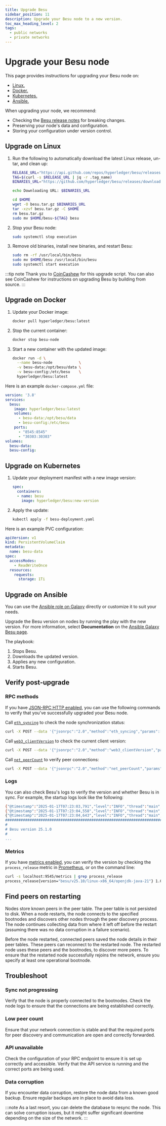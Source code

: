 ```yaml
---
title: Upgrade Besu
sidebar_position: 11
description: Upgrade your Besu node to a new version.
toc_max_heading_level: 2
tags:
  - public networks
  - private networks
---
```


# Upgrade your Besu node

This page provides instructions for upgrading your Besu node on:

- [Linux.](#upgrade-on-linux)
- [Docker.](#upgrade-on-docker)
- [Kubernetes.](#upgrade-on-kubernetes)
- [Ansible.](#upgrade-on-ansible)

When upgrading your node, we recommend:

- Checking the [Besu release notes](https://github.com/hyperledger/besu/releases) for breaking changes.
- Preserving your node's data and configuration.
- Storing your configuration under version control.

## Upgrade on Linux

1. Run the following to automatically download the latest Linux release, un-tar, and clean up:

    ```bash
    RELEASE_URL="https://api.github.com/repos/hyperledger/besu/releases/latest"
    TAG=$(curl -s $RELEASE_URL | jq -r .tag_name)
    BINARIES_URL="https://github.com/hyperledger/besu/releases/download/$TAG/besu-$TAG.tar.gz"
   
    echo Downloading URL: $BINARIES_URL
   
    cd $HOME
    wget -O besu.tar.gz $BINARIES_URL
    tar -xzvf besu.tar.gz -C $HOME
    rm besu.tar.gz
    sudo mv $HOME/besu-${TAG} besu
    ```
   
2. Stop your Besu node:

    ```bash
    sudo systemctl stop execution
    ```
   
3. Remove old binaries, install new binaries, and restart Besu:

    ```bash
    sudo rm -rf /usr/local/bin/besu
    sudo mv $HOME/besu /usr/local/bin/besu
    sudo systemctl start execution
    ```

:::tip note
Thank you to
[CoinCashew](https://www.coincashew.com/coins/overview-eth/guide-or-how-to-setup-a-validator-on-eth2-mainnet/part-ii-maintenance/updating-execution-client#besu)
for this upgrade script.
You can also see CoinCashew for instructions on upgrading Besu by building from source.
:::
 
## Upgrade on Docker

1. Update your Docker image:

    ```bash
    docker pull hyperledger/besu:latest
    ```

2. Stop the current container:

    ```bash
    docker stop besu-node
    ```

3. Start a new container with the updated image:

    ```bash
    docker run -d \
      --name besu-node            \
      -v besu-data:/opt/besu/data \
      -v besu-config:/etc/besu    \
      hyperledger/besu:latest
    ```

Here is an example `docker-compose.yml` file:

```yaml
version: '3.8'
services:
  besu:
    image: hyperledger/besu:latest
    volumes:
      - besu-data:/opt/besu/data
      - besu-config:/etc/besu
    ports:
      - "8545:8545"
      - "30303:30303"
volumes:
  besu-data:
  besu-config:
```

## Upgrade on Kubernetes

1. Update your deployment manifest with a new image version:

    ```yaml
    spec:
      containers:
      - name: besu
        image: hyperledger/besu:new-version
    ```

2. Apply the update:

    ```bash
    kubectl apply -f besu-deployment.yaml
    ```

Here is an example PVC configuration:

```yaml
apiVersion: v1
kind: PersistentVolumeClaim
metadata:
  name: besu-data
spec:
  accessModes:
    - ReadWriteOnce
  resources:
    requests:
      storage: 1Ti
```

## Upgrade on Ansible

You can use the [Ansible role on Galaxy](https://galaxy.ansible.com/ui/standalone/roles/consensys/hyperledger_besu/)
directly or customize it to suit your needs.

Upgrade the Besu version on nodes by running the play with the new version.
For more information, select **Documentation** on the [Ansible Galaxy Besu page](https://galaxy.ansible.com/ui/standalone/roles/consensys/hyperledger_besu/).

The playbook:

1. Stops Besu.
2. Downloads the updated version.
3. Applies any new configuration.
4. Starts Besu.

## Verify post-upgrade

### RPC methods

If you have [JSON-RPC HTTP enabled](../reference/cli/options.md#rpc-http-enabled),
you can use the following commands to verify that you've successfully upgraded your Besu node.

Call [`eth_syncing`](../reference/api/index.md#eth_syncing) to check the node synchronization status:

 ```bash
 curl -X POST --data '{"jsonrpc":"2.0","method":"eth_syncing","params":[],"id":1}' http://127.0.0.1:8545
 ```

Call [`web3_clientVersion`](../reference/api/index.md#web3_clientversion) to check the current client version:

```bash
curl -X POST --data '{"jsonrpc":"2.0","method":"web3_clientVersion","params":[],"id":1}' http://127.0.0.1:8545
```

Call [`net_peerCount`](../reference/api/index.md#net_peercount) to verify peer connections:

 ```bash
 curl -X POST --data '{"jsonrpc":"2.0","method":"net_peerCount","params":[],"id":1}' http://127.0.0.1:8545
 ```

### Logs

You can also check Besu's logs to verify the version and whether Besu is in sync.
For example, the startup logs look like the following:

```bash
{"@timestamp":"2025-01-17T07:23:03,791","level":"INFO","thread":"main","class":"Besu","message":"Starting Besu","throwable":""}
{"@timestamp":"2025-01-17T07:23:04,558","level":"INFO","thread":"main","class":"Besu","message":"Connecting to 0 static nodes.","throwable":""}
{"@timestamp":"2025-01-17T07:23:04,643","level":"INFO","thread":"main","class":"Besu","message":"
####################################################################################################
#                                                                                                  #
# Besu version 25.1.0                                                                #
#   
...                                                                                               #
```

### Metrics

If you have [metrics enabled](../reference/cli/options.md#metrics-enabled), you can verify the version by checking the
`process_release` metric in [Prometheus](monitor/metrics.md), or on the command line:

```bash
curl -s localhost:9545/metrics | grep process_release
process_release{version="besu/v25.10/linux-x86_64/openjdk-java-21"} 1.0
```

## Find peers on restarting

Nodes store known peers in the peer table.
The peer table is not persisted to disk.
When a node restarts, the node connects to the specified bootnodes and discovers other nodes through the peer discovery process.
The node continues collecting data from where it left off before the restart (assuming there was no data corruption in a failure scenario).

Before the node restarted, connected peers saved the node details in their peer tables.
These peers can reconnect to the restarted node.
The restarted node uses these peers and the bootnodes, to discover more peers.
To ensure that the restarted node successfully rejoins the network, ensure you specify at least one operational bootnode.

## Troubleshoot

### Sync not progressing

Verify that the node is properly connected to the bootnodes.
Check the node logs to ensure that the connections are being established correctly.

### Low peer count

Ensure that your network connection is stable and that the required ports for peer discovery and communication are open and correctly forwarded.

### API unavailable

Check the configuration of your RPC endpoint to ensure it is set up correctly and accessible. 
Verify that the API service is running and the correct ports are being used.

### Data corruption

If you encounter data corruption, restore the node data from a known good backup.
Ensure regular backups are in place to avoid data loss.

:::note
As a last resort, you can delete the database to resync the node.
This can solve corruption issues, but it might suffer significant downtime depending on the size of the network.
:::
